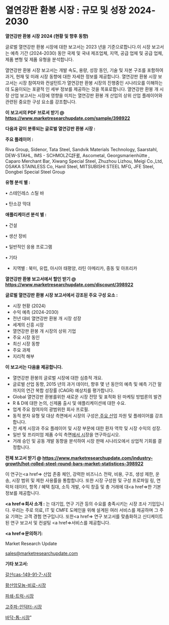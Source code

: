 # 열연강판 환봉 시장 : 규모 및 성장 2024-2030

<strong>열연강판 환봉 시장 2024 (현황 및 향후 동향)</strong>

글로벌 열연강판 환봉 시장에 대한 보고서는 2023 년을 기준으로합니다.이 시장 보고서는 예측 기간 (2024-2030) 동안 국제 및 국내 제조업체, 지역, 공급 업체 및 공급 업체, 제품 변형 및 제품 유형을 분석합니다.

열연강판 환봉 시장 보고서는 개발 속도, 용량, 성장 동인, 기술 및 자본 구조를 포함하여 과거, 현재 및 미래 시장 동향에 대한 자세한 정보를 제공합니다. 열연강판 환봉 시장 보고서는 시장 참여자와 컨설턴트가 열연강판 환봉 시장의 진행중인 시나리오를 이해하는 데 도움이되는 포괄적 인 세부 정보를 제공하는 것을 목표로합니다. 열연강판 환봉 개 시장 산업 보고서는 시장에 영향을 미치는 열연강판 환봉 개 산업의 상위 산업 플레이어와 관련된 중요한 구성 요소를 강조합니다.



<strong>이 보고서의 PDF 브로셔 받기 @ <a href=https://www.marketresearchupdate.com/sample/398922>https://www.marketresearchupdate.com/sample/398922</a></strong>



<strong>다음과 같이 분류되는 글로벌 열연강판 환봉 시장 :</strong>



<strong>주요 플레이어 :</strong>

Riva Group, Sidenor, Tata Steel, Sandvik Materials Technology, Saarstahl, DEW-STAHL, IMS - SCHMOLZҀ訐큀, Ascometal, Georgsmarienhütte , Caparo Merchant Bar, Xiwang Special Steel, Zhuzhou Lizhou, Meigi Co.,Ltd, OSAKA STAINLESS Co, Hanil Steel, MITSUBISHI STEEL MFG, JFE Steel, Dongbei Special Steel Group



<strong>유형 분석 별 :</strong>

• 스테인레스 스틸 바

• 탄소강 막대



<strong>애플리케이션 분석 별 :</strong>

• 건설

• 생산 장비

• 일반적인 응용 프로그램

• 기타

<ul>
  <li>지역별 : 북미, 유럽, 아시아 태평양, 라틴 아메리카, 중동 및 아프리카</li>
</ul>


<strong>열연강판 환봉 보고서에서 할인 받기 @ <a href=https://www.marketresearchupdate.com/discount/398922>https://www.marketresearchupdate.com/discount/398922</a></strong>



<strong>글로벌 열연강판 환봉 시장 보고서에서 강조된 주요 구성 요소 :</strong>
<ul>
  <li>시장 현황 (2024)</li>
  <li>수익 예측 (2024-2030)</li>
  <li>전년 대비 열연강판 환봉 개 시장 성장</li>
  <li>세계의 신흥 시장</li>
  <li>열연강판 환봉 개 시장의 상위 기업</li>
  <li>주요 시장 동인</li>
  <li>최신 시장 동향</li>
  <li>주요 과제</li>
  <li>지리적 해부</li>
</ul>


<strong>이 보고서는 다음을 제공합니다.</strong>
<ul>
  <li>열연강판 환봉의 글로벌 시장에 대한 심층적 개요.</li>
  <li>글로벌 산업 동향, 2015 년의 과거 데이터, 향후 몇 년 동안의 예측 및 예측 기간 말까지의 연간 복합 성장률 (CAGR) 예상치를 평가합니다.</li>
  <li>Global 열연강판 환봉를위한 새로운 시장 전망 및 표적화 된 마케팅 방법론의 발견</li>
  <li>R &amp; D에 대한 논의, 신제품 출시 및 애플리케이션에 대한 수요.</li>
  <li>업계 주요 참여자의 광범위한 회사 프로필.</li>
  <li>동적 분자 유형 및 대상 측면에서 시장의 구성은<a href=> 주요 산</a>업 자원 및 플레이어를 강조합니다.</li>
  <li>전 세계 시장과 주요 플레이어 및 시장 부문에 대한 환자 역학 및 시장 수익의 성장.</li>
  <li>일반 및 프리미엄 제품 수익 측면<a href=>에서 시</a>장을 연구하십시오.</li>
  <li>거래 승인 및 공동 개발 동향을 분석하여 시장 판매 시나리오에서 상업적 기회를 결정합니다.</li>
</ul>



<strong>전체 보고서 받기 @ <a href=https://www.marketresearchupdate.com/industry-growth/hot-rolled-steel-round-bars-market-statistices-398922>https://www.marketresearchupdate.com/industry-growth/hot-rolled-steel-round-bars-market-statistices-398922</a></strong>

이 연구는<a href=> 산업 존중</a> 체인, 강력한 비즈니스 전략, 비용, 구조, 생성 제한, 운송, 시장 범위 및 제한 사용률을 통합합니다. 또한 시장 구성원 및 구성 프로파일 링, 연락처 데이터, 항목 / 혜택 침대, 소득 개발, 수익 창출 및 총 거래에 대<a href=>한 기본 </a>정보를 제공합니다.



<strong><a href=>회사 소</a>개 :</strong>
는 대기업, 연구 기관 등의 수요를 충족시키는 시장 조사 기업입니다. 우리는 주로 의료, IT 및 CMFE 도메인을 위해 설계된 여러 서비스를 제공하며 그 주요 기여는 고객 경험 연구입니다. 또한<a href=> 연구 보</a>고서를 맞춤화하고 신디케이트 된 연구 보고서 및 컨설팅 <a href=>서비스</a>를 제공합니다.



<strong><a href=>문의하기:</a></strong>

Market Research Update

sales@marketresearchupdate.com



<strong>기타 보고서:</strong>

<a href=https://www.linkedin.com/pulse/갈산cas-149-91-7-시장-세분화-연구-및-목표-고객2029년/>갈산cas-149-91-7-시장</a>

<a href=https://www.linkedin.com/pulse/황산암모늄-비료-시장-진입-전략-및-위험-평가2029년-survey-savvy-insights-360-analysis-vf4of/>황산암모늄-비료-시장</a>

<a href=https://www.linkedin.com/pulse/파쇄-트럭-시장-경쟁-분석-및-성장-잠재력-2029-survey-spotlight-pro-24-analysis-5gemf/>파쇄-트럭-시장</a>

<a href=https://www.linkedin.com/pulse/고주파-인덕터-시장-규모-및-성장-2023-isdailynews-e339f/>고주파-인덕터-시장</a>

<a href=https://www.linkedin.com/pulse/바닥-톱-시장-현재-및-미래-성장-2029-trendsetters-talk-360-analysis-ynouf/>바닥-톱-시장</a>"
